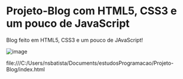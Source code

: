 # Projeto-Blog com HTML5, CSS3 e um pouco de JavaScript

Blog feito em HTML5, CSS3 e um pouco de JAvaScript!

![image](https://user-images.githubusercontent.com/41305394/166261140-4a291d25-a34f-4183-9d99-2cbd3de4005a.png)



file:///C:/Users/nsbatista/Documents/estudosProgramacao/Projeto-Blog/index.html
